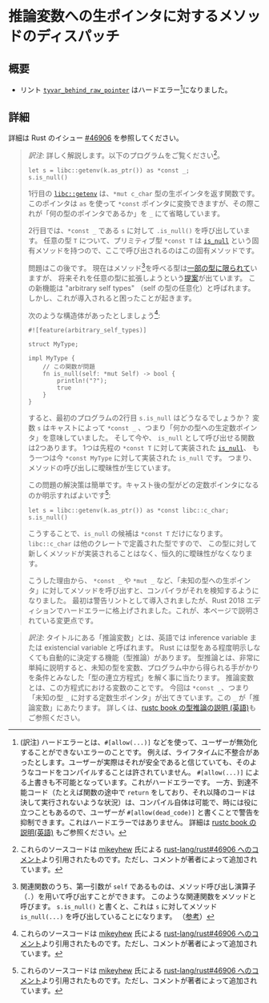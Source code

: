 <!--
# Method dispatch for raw pointers to inference variables
-->

# 推論変数への生ポインタに対するメソッドのディスパッチ

<!--
## Summary
-->

## 概要

<!--
- The [`tyvar_behind_raw_pointer`][#46906] lint is now a hard error.
-->

- リント [`tyvar_behind_raw_pointer`][#46906] はハードエラー[^1]になりました。

[#46906]: https://github.com/rust-lang/rust/issues/46906

[^1]: (訳注) ハードエラーとは、`#[allow(...)]` などを使って、ユーザーが無効化することができないエラーのことです。
  例えば、ライフタイムに不整合があったとします。ユーザーが実際はそれが安全であると信じていても、そのようなコードをコンパイルすることは許されていません。 `#[allow(...)]` による上書きも不可能となっています。これがハードエラーです。
  一方、到達不能コード（たとえば関数の途中で `return` をしており、それ以降のコードは決して実行されないような状況）は、コンパイル自体は可能で、時には役に立つこともあるので、ユーザーが `#[allow(dead_code)]` と書くことで警告を抑制できます。これはハードエラーではありません。
  詳細は [rustc book の説明(英語)](https://rustc-dev-guide.rust-lang.org/diagnostics.html#lints-versus-fixed-diagnostics) もご参照ください。

<!--
## Details
-->

## 詳細

<!--
See Rust issue [#46906] for details.
-->

詳細は Rust のイシュー [#46906] を参照してください。

> *訳注*:
> 詳しく解説します。以下のプログラムをご覧ください[^citation-46906]。
>
> ```rust,ignore
> let s = libc::getenv(k.as_ptr()) as *const _;
> s.is_null()
> ```
>
> 1行目の [`libc::getenv`] は、`*mut c_char` 型の生ポインタを返す関数です。
> このポインタは `as` を使って `*const` ポインタに変換できますが、その際これが「何の型のポインタであるか」を `_` にて省略しています。
>
> 2行目では、`*const _` である `s` に対して `.is_null()` を呼び出しています。
> 任意の型 `T` について、プリミティブ型 `*const T` は [`is_null`] という固有メソッドを持つので、ここで呼び出されるのはこの固有メソッドです。
>
> 問題はこの後です。
> 現在はメソッド[^2]を呼べる型は[一部の型に限られて][methods]いますが、
> 将来それを任意の型に拡張しようという[提案][arbitrary_self_types-tracking]が出ています。
> この新機能は "arbitrary self types" （self の型の任意化）と呼ばれます。
> しかし、これが導入されると困ったことが起きます。
> 
> 次のような構造体があったとしましょう[^citation-46906]:
> ```rust,ignore
> #![feature(arbitrary_self_types)]
> 
> struct MyType;
> 
> impl MyType {
>     // この関数が問題
>     fn is_null(self: *mut Self) -> bool {
>         println!("?");
>         true
>     }
> }
> ```
>
> すると、最初のプログラムの2行目 `s.is_null` はどうなるでしょうか？
> 変数 `s` はキャストによって `*const _` 、つまり「何かの型への生定数ポインタ」を意味していました。
> そして今や、 `is_null` として呼び出せる関数は2つあります。
> 1つは先程の `*const T` に対して実装された [`is_null`]、
> もう一つは今 `*const MyType` に対して実装された `is_null` です。
> つまり、メソッドの呼び出しに曖昧性が生じています。
>
> この問題の解決策は簡単です。キャスト後の型がどの定数ポインタになるのか明示すればよいです[^citation-46906]:
>
> ```rust,ignore
> let s = libc::getenv(k.as_ptr()) as *const libc::c_char;
> s.is_null()
> ```
>
> こうすることで、`is_null` の候補は `*const T` だけになります。
> `libc::c_char` は他のクレートで定義された型ですので、
> この型に対して新しくメソッドが実装されることはなく、恒久的に曖昧性がなくなります。
>
> こうした理由から、 `*const _` や `*mut _` など、「未知の型への生ポインタ」に対してメソッドを呼び出すと、コンパイラがそれを検知するようになりました。
> 最初は警告リントとして導入されましたが、Rust 2018 エディションでハードエラーに格上げされました。これが、本ページで説明されている変更点です。

[^citation-46906]: これらのソースコードは [mikeyhew](https://github.com/mikeyhew) 氏による [rust-lang/rust#46906 へのコメント](https://github.com/rust-lang/rust/issues/46906#issue-283871408)より引用されたものです。ただし、コメントが著者によって追加されています。

[^2]: 関連関数のうち、第一引数が `self` であるものは、メソッド呼び出し演算子（`.`）を用いて呼び出すことができます。
このような関連関数をメソッドと呼びます。
`s.is_null()` と書くと、これは `s` に対してメソッド `is_null(...)` を呼び出していることになります。
（[参考](https://doc.rust-lang.org/reference/items/associated-items.html#methods)）

[`libc::getenv`]: https://docs.rs/libc/0.2.107/i686-pc-windows-msvc/libc/fn.getenv.html
[`is_null`]: https://doc.rust-lang.org/std/primitive.pointer.html#method.is_null-1
[methods]: https://doc.rust-lang.org/reference/items/associated-items.html#methods
[arbitrary_self_types-tracking]: https://github.com/rust-lang/rust/issues/44874

> *訳注*:
> タイトルにある「推論変数」とは、英語では inference variable または existencial variable と呼ばれます。
> Rust には型をある程度明示しなくても自動的に決定する機能（型推論）があります。
> 型推論とは、非常に単純に説明すると、未知の型を変数、プログラム中から得られる手がかりを条件とみなした「型の連立方程式」を解く事に当たります。
> 推論変数とは、この方程式における変数のことです。
> 今回は `*const _`、つまり「未知の型 `_` に対する定数生ポインタ」が出てきています。この `_` が「推論変数」にあたります。
> 詳しくは、[rustc book の型推論の説明 (英語)](https://rustc-dev-guide.rust-lang.org/type-inference.html#a-note-on-terminology)もご参照ください。
